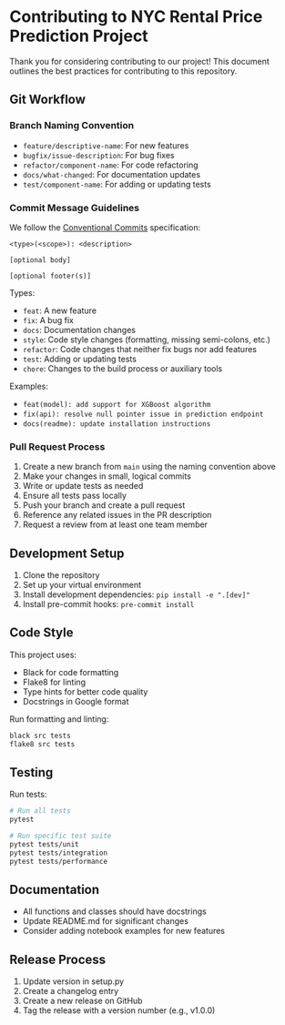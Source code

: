 # Contributing to NYC Rental Price Prediction Project

Thank you for considering contributing to our project! This document outlines the best practices for contributing to this repository.

## Git Workflow

### Branch Naming Convention

- `feature/descriptive-name`: For new features
- `bugfix/issue-description`: For bug fixes
- `refactor/component-name`: For code refactoring
- `docs/what-changed`: For documentation updates
- `test/component-name`: For adding or updating tests

### Commit Message Guidelines

We follow the [Conventional Commits](https://www.conventionalcommits.org/) specification:

```
<type>(<scope>): <description>

[optional body]

[optional footer(s)]
```

Types:
- `feat`: A new feature
- `fix`: A bug fix
- `docs`: Documentation changes
- `style`: Code style changes (formatting, missing semi-colons, etc.)
- `refactor`: Code changes that neither fix bugs nor add features
- `test`: Adding or updating tests
- `chore`: Changes to the build process or auxiliary tools

Examples:
- `feat(model): add support for XGBoost algorithm`
- `fix(api): resolve null pointer issue in prediction endpoint`
- `docs(readme): update installation instructions`

### Pull Request Process

1. Create a new branch from `main` using the naming convention above
2. Make your changes in small, logical commits
3. Write or update tests as needed
4. Ensure all tests pass locally
5. Push your branch and create a pull request
6. Reference any related issues in the PR description
7. Request a review from at least one team member

## Development Setup

1. Clone the repository
2. Set up your virtual environment
3. Install development dependencies: `pip install -e ".[dev]"`
4. Install pre-commit hooks: `pre-commit install`

## Code Style

This project uses:
- Black for code formatting
- Flake8 for linting
- Type hints for better code quality
- Docstrings in Google format

Run formatting and linting:
```bash
black src tests
flake8 src tests
```

## Testing

Run tests:
```bash
# Run all tests
pytest

# Run specific test suite
pytest tests/unit
pytest tests/integration
pytest tests/performance
```

## Documentation

- All functions and classes should have docstrings
- Update README.md for significant changes
- Consider adding notebook examples for new features

## Release Process

1. Update version in setup.py
2. Create a changelog entry
3. Create a new release on GitHub
4. Tag the release with a version number (e.g., v1.0.0)